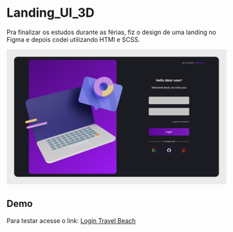 # Landing_UI_3D
Pra finalizar os estudos durante as férias, fiz o design de uma landing no Figma e depois codei utilizando HTMl e SCSS.
<p align="center">
<img src="assets/img/landing.png">
<p>

## Demo
Para testar acesse o link: 
<a href="https://ulissesjunior.github.io/Landing_UI_3D/" target="_blank" >Login Travel Beach</a>
